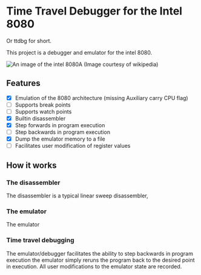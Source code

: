 # Time Travel Debugger for the Intel 8080

Or ttdbg for short.

This project is a debugger and emulator for the intel 8080.

![An image of the intel 8080A](https://upload.wikimedia.org/wikipedia/commons/3/3a/KL_Intel_i8080_Black_Background.jpg "An intel 8080A")
(Image courtesy of wikipedia)

## Features
- [X] Emulation of the 8080 architecture (missing Auxiliary carry CPU flag)
- [ ] Supports break points
- [ ] Supports watch points
- [X] Builtin disassembler
- [X] Step forwards in program execution
- [ ] Step backwards in program execution
- [X] Dump the emulator memory to a file
- [ ] Facilitates user modification of register values

## How it works



### The disassembler

The disassembler is a typical linear sweep disassembler, 

### The emulator

The emulator 

### Time travel debugging

The emulator/debugger facilitates the ability to step backwards in program execution the emulator simply reruns the program back to the desired point in execution. All user modifications to the emulator state are recorded.